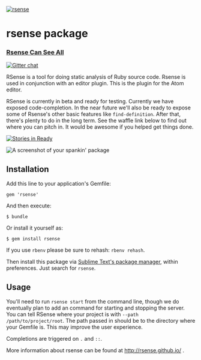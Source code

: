 [![rsense](https://cloud.githubusercontent.com/assets/1395968/2978144/51565ee2-dbb5-11e3-9b94-e97a37739d03.png)](http://rsense.github.io/)

# rsense package

### [Rsense Can See All](http://rsense.github.io/)

[![Gitter chat](https://badges.gitter.im/rsense/rsense.png)](https://gitter.im/rsense/rsense)

RSense is a tool for doing static analysis of Ruby source code. Rsense is used in conjunction with an editor plugin. This is the plugin for the Atom editor.

RSense is currently in beta and ready for testing.  Currently we have exposed code-completion.  In the near future we'll also be ready to expose some of Rsense's other basic features like `find-definition`. After that, there's plenty to do in the long term.  See the waffle link below to find out where you can pitch in. It would be awesome if you helped get things done.

[![Stories in Ready](https://badge.waffle.io/rsense/rsense.png?label=ready&title=Ready)](https://waffle.io/rsense/rsense)

![A screenshot of your spankin' package](https://cloud.githubusercontent.com/assets/1395968/3344028/5b3c2f0a-f8a6-11e3-8952-c0f7155cb19e.gif)

## Installation

Add this line to your application's Gemfile:

    gem 'rsense'

And then execute:

    $ bundle

Or install it yourself as:

    $ gem install rsense

If you use `rbenv` please be sure to rehash: `rbenv rehash`.

Then install this package via [Sublime Text's package manager](https://sublime.wbond.net/), within preferences. Just search for `rsense`.

## Usage

You'll need to run `rsense start` from the command line, though we do eventually plan to add an command for starting and stopping the server.
You can tell RSense where your project is with `--path /path/to/project/root`.
The path passed in should be to the directory where your Gemfile is. This may improve the user experience.

Completions are triggered on `.` and `::`.

More information about rsense can be found at http://rsense.github.io/ .
